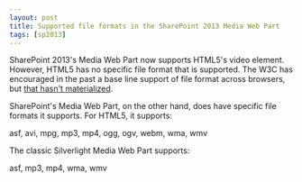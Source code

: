 ```yaml
---
layout: post
title: Supported file formats in the SharePoint 2013 Media Web Part
tags: [sp2013]
---
```


SharePoint 2013's Media Web Part now supports HTML5's video element.  However, HTML5 has no specific file format that is supported.  The W3C has encouraged in the past a base line support of file format across browsers, but [that hasn't materialized](http://en.wikipedia.org/wiki/HTML5_video#Supported_video_formats).

SharePoint's Media Web Part, on the other hand, does have specific file formats it supports.  For HTML5, it supports:

asf, avi, mpg, mp3, mp4, ogg, ogv, webm, wma, wmv

The classic Silverlight Media Web Part supports:

asf, mp3, mp4, wma, wmv
